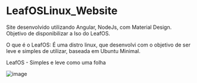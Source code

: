 # LeafOSLinux_Website

Site desenvolvido utilizando Angular, NodeJs, com Material Design.
Objetivo de disponibilizar a Iso do LeafOS.

O que é o LeafOS:
  É uma distro linux, que desenvolvi com o objetivo de ser leve e simples de utilizar, baseada em Ubuntu Minimal.
  
LeafOS - Simples e leve como uma folha

![image](https://user-images.githubusercontent.com/53271581/159490455-c1eaaa38-53f4-4a11-8ccb-f1ac801a10d8.png)
